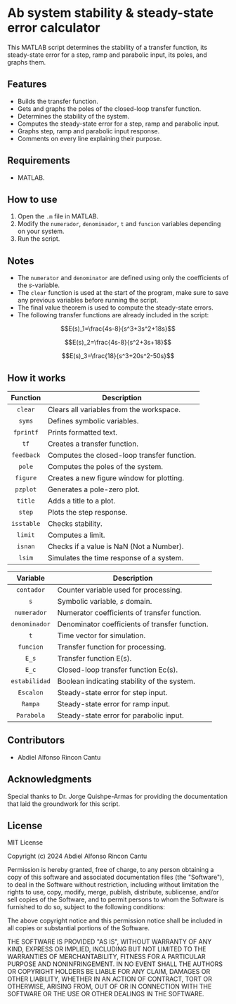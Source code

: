 # Ab system stability & steady-state error calculator #
This MATLAB script determines the stability of a transfer function, its steady-state error for a step, ramp and parabolic input, its poles, and graphs them.

## Features ##
- Builds the transfer function.
- Gets and graphs the poles of the closed-loop transfer function.
- Determines the stability of the system.
- Computes the steady-state error for a step, ramp and parabolic input.
- Graphs step, ramp and parabolic input response.
- Comments on every line explaining their purpose.

## Requirements ##
- MATLAB.

## How to use ##
1. Open the `.m` file in MATLAB.
2. Modify the `numerador`, `denominador`, `t` and `funcion` variables depending on your system.
3. Run the script.

## Notes ##
- The `numerator` and `denominator` are defined using only the coefficients of the $s$-variable.
- The `clear` function is used at the start of the program, make sure to save any previous variables before running the script.
- The final value theorem is used to compute the steady-state errors.
- The following transfer functions are already included in the script:
  
$$E(s)_1=\frac{4s-8}{s^3+3s^2+18s}$$

$$E(s)_2=\frac{4s-8}{s^2+3s+18}$$

$$E(s)_3=\frac{18}{s^3+20s^2-50s}$$

## How it works ##
|  Function | Description |
| :---: | --- |
| `clear` | Clears all variables from the workspace. |
| `syms` | Defines symbolic variables. |
| `fprintf` | Prints formatted text. |
| `tf` | Creates a transfer function. |
| `feedback` | Computes the closed-loop transfer function. |
| `pole` | Computes the poles of the system. |
| `figure` | Creates a new figure window for plotting. |
| `pzplot` | Generates a pole-zero plot. |
| `title` | Adds a title to a plot. |
| `step` | Plots the step response. |
| `isstable` | Checks stability. |
| `limit` | Computes a limit. |
| `isnan` | Checks if a value is NaN (Not a Number). |
| `lsim` | Simulates the time response of a system. |

| Variable   | Description                                                   |
| :---------:|---------------------------------------------------------------|
| `contador` | Counter variable used for processing.                         |
| `s`        | Symbolic variable, $s$ domain.                                |
| `numerador`| Numerator coefficients of transfer function.                  |
| `denominador` | Denominator coefficients of transfer function.             |
| `t`        | Time vector for simulation.                                   |
| `funcion`  | Transfer function for processing.                             |
| `E_s`      | Transfer function E(s).                                       |
| `E_c`      | Closed-loop transfer function Ec(s).                          |
| `estabilidad` | Boolean indicating stability of the system.                |
| `Escalon`  | Steady-state error for step input.                            |
| `Rampa`    | Steady-state error for ramp input.                            |
| `Parabola` | Steady-state error for parabolic input.                       |

## Contributors ##
- Abdiel Alfonso Rincon Cantu

## Acknowledgments ##
Special thanks to Dr. Jorge Quishpe-Armas for providing the documentation that laid the groundwork for this script.

## **License** ##  
MIT License

Copyright (c) 2024 Abdiel Alfonso Rincon Cantu

Permission is hereby granted, free of charge, to any person obtaining a copy
of this software and associated documentation files (the "Software"), to deal
in the Software without restriction, including without limitation the rights
to use, copy, modify, merge, publish, distribute, sublicense, and/or sell
copies of the Software, and to permit persons to whom the Software is
furnished to do so, subject to the following conditions:

The above copyright notice and this permission notice shall be included in all
copies or substantial portions of the Software.

THE SOFTWARE IS PROVIDED "AS IS", WITHOUT WARRANTY OF ANY KIND, EXPRESS OR
IMPLIED, INCLUDING BUT NOT LIMITED TO THE WARRANTIES OF MERCHANTABILITY,
FITNESS FOR A PARTICULAR PURPOSE AND NONINFRINGEMENT. IN NO EVENT SHALL THE
AUTHORS OR COPYRIGHT HOLDERS BE LIABLE FOR ANY CLAIM, DAMAGES OR OTHER
LIABILITY, WHETHER IN AN ACTION OF CONTRACT, TORT OR OTHERWISE, ARISING FROM,
OUT OF OR IN CONNECTION WITH THE SOFTWARE OR THE USE OR OTHER DEALINGS IN THE
SOFTWARE.

